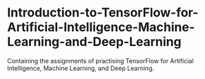 # Introduction-to-TensorFlow-for-Artificial-Intelligence-Machine-Learning-and-Deep-Learning

Containing the assignments of practising TensorFlow for Artificial Intelligence, Machine Learning, and Deep Learning.